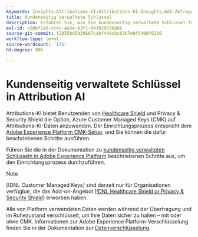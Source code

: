 ```yaml
---
keywords: Insights;Attributions-KI;Attributions-KI-Insights;AAI-Abfrage-Service;Attributionsabfragen;Attributionsbewertungen;kundenseitig verwaltete Schlüssel in AAI
title: Kundenseitig verwaltete Schlüssel
description: Erfahren Sie, wie Sie kundenseitig verwaltete Schlüssel für die Attributions-KI einrichten.
exl-id: c00bf1a0-cc4c-4a34-83f1-d93829576866
source-git-commit: f28558d5939607cabf449cbc03b7e0f5406f6326
workflow-type: tm+mt
source-wordcount: '171'
ht-degree: 98%

---
```


# Kundenseitig verwaltete Schlüssel in Attribution AI

Attributions-KI bietet Benutzenden von [Healthcare Shield](https://www.adobe.com/trust/compliance/hipaa-ready.html) und Privacy &amp; Security Shield die Option, Azure Customer Managed Keys (CMK) auf Attributions-KI-Daten anzuwenden. Der Einrichtungsprozess entspricht dem [Adobe Experience Platform CMK-Setup](../../../landing/governance-privacy-security/customer-managed-keys/overview.md), und Sie können die dafür beschriebenen Schritte ausführen.

Führen Sie die in der Dokumentation zu [kundenseitig verwalteten Schlüsseln in Adobe Experience Platform](../../../landing/governance-privacy-security/encryption.md) beschriebenen Schritte aus, um den Einrichtungsprozess durchzuführen.

>[!NOTE]
>
>[!DNL Customer Managed Keys] sind derzeit nur für Organisationen verfügbar, die das Add-on-Angebot [[!DNL Healthcare Shield or Privacy & Security Shield]](https://experienceleague.adobe.com/docs/blueprints-learn/architecture/vertical-blueprints/healthcare-vertical.html?lang=de) erworben haben.

Alle von Platform verwendeten Daten werden während der Übertragung und im Ruhezustand verschlüsselt, um Ihre Daten sicher zu halten – mit oder ohne CMK. Informationen zur Adobe Experience Platform-Verschlüsselung finden Sie in der Dokumentation zur [Datenverschlüsselung](../../../landing/governance-privacy-security/encryption.md).
